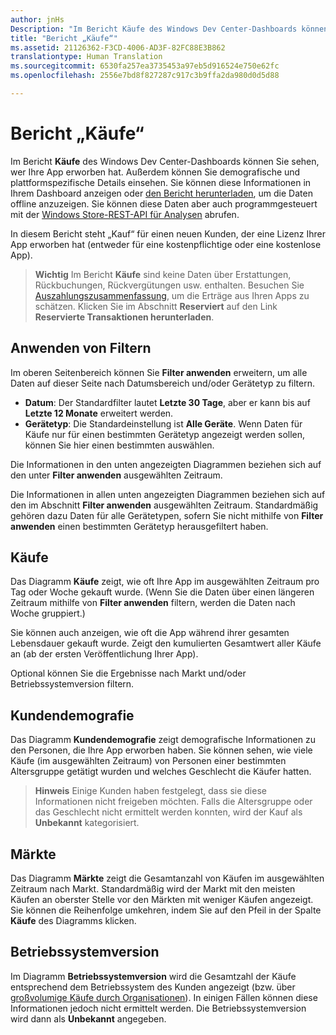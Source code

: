```yaml
---
author: jnHs
Description: "Im Bericht Käufe des Windows Dev Center-Dashboards können Sie sehen, wer Ihre App erworben hat. Außerdem können Sie demografische und plattformspezifische Details einsehen."
title: "Bericht „Käufe“"
ms.assetid: 21126362-F3CD-4006-AD3F-82FC88E3B862
translationtype: Human Translation
ms.sourcegitcommit: 6530fa257ea3735453a97eb5d916524e750e62fc
ms.openlocfilehash: 2556e7bd8f827287c917c3b9ffa2da980d0d5d88

---
```


# Bericht „Käufe“


Im Bericht **Käufe** des Windows Dev Center-Dashboards können Sie sehen, wer Ihre App erworben hat. Außerdem können Sie demografische und plattformspezifische Details einsehen. Sie können diese Informationen in Ihrem Dashboard anzeigen oder [den Bericht herunterladen](download-analytic-reports.md), um die Daten offline anzuzeigen. Sie können diese Daten aber auch programmgesteuert mit der [Windows Store-REST-API für Analysen](../monetize/access-analytics-data-using-windows-store-services.md) abrufen.

In diesem Bericht steht „Kauf“ für einen neuen Kunden, der eine Lizenz Ihrer App erworben hat (entweder für eine kostenpflichtige oder eine kostenlose App).

> **Wichtig**  Im Bericht **Käufe** sind keine Daten über Erstattungen, Rückbuchungen, Rückvergütungen usw. enthalten. Besuchen Sie [Auszahlungszusammenfassung](payout-summary.md), um die Erträge aus Ihren Apps zu schätzen. Klicken Sie im Abschnitt **Reserviert** auf den Link **Reservierte Transaktionen herunterladen**.



## Anwenden von Filtern


Im oberen Seitenbereich können Sie **Filter anwenden** erweitern, um alle Daten auf dieser Seite nach Datumsbereich und/oder Gerätetyp zu filtern.

-   **Datum**: Der Standardfilter lautet **Letzte 30 Tage**, aber er kann bis auf **Letzte 12 Monate** erweitert werden.
-   **Gerätetyp**: Die Standardeinstellung ist **Alle Geräte**. Wenn Daten für Käufe nur für einen bestimmten Gerätetyp angezeigt werden sollen, können Sie hier einen bestimmten auswählen.

Die Informationen in den unten angezeigten Diagrammen beziehen sich auf den unter **Filter anwenden** ausgewählten Zeitraum.

Die Informationen in allen unten angezeigten Diagrammen beziehen sich auf den im Abschnitt **Filter anwenden** ausgewählten Zeitraum. Standardmäßig gehören dazu Daten für alle Gerätetypen, sofern Sie nicht mithilfe von **Filter anwenden** einen bestimmten Gerätetyp herausgefiltert haben.

## Käufe


Das Diagramm **Käufe** zeigt, wie oft Ihre App im ausgewählten Zeitraum pro Tag oder Woche gekauft wurde. (Wenn Sie die Daten über einen längeren Zeitraum mithilfe von **Filter anwenden** filtern, werden die Daten nach Woche gruppiert.)

Sie können auch anzeigen, wie oft die App während ihrer gesamten Lebensdauer gekauft wurde. Zeigt den kumulierten Gesamtwert aller Käufe an (ab der ersten Veröffentlichung Ihrer App).

Optional können Sie die Ergebnisse nach Markt und/oder Betriebssystemversion filtern.

## Kundendemografie


Das Diagramm **Kundendemografie** zeigt demografische Informationen zu den Personen, die Ihre App erworben haben. Sie können sehen, wie viele Käufe (im ausgewählten Zeitraum) von Personen einer bestimmten Altersgruppe getätigt wurden und welches Geschlecht die Käufer hatten.

> **Hinweis**  Einige Kunden haben festgelegt, dass sie diese Informationen nicht freigeben möchten. Falls die Altersgruppe oder das Geschlecht nicht ermittelt werden konnten, wird der Kauf als **Unbekannt** kategorisiert.

 

## Märkte


Das Diagramm **Märkte** zeigt die Gesamtanzahl von Käufen im ausgewählten Zeitraum nach Markt. Standardmäßig wird der Markt mit den meisten Käufen an oberster Stelle vor den Märkten mit weniger Käufen angezeigt. Sie können die Reihenfolge umkehren, indem Sie auf den Pfeil in der Spalte **Käufe** des Diagramms klicken.

## Betriebssystemversion


Im Diagramm **Betriebssystemversion** wird die Gesamtzahl der Käufe entsprechend dem Betriebssystem des Kunden angezeigt (bzw. über [großvolumige Käufe durch Organisationen](organizational-licensing.md)). In einigen Fällen können diese Informationen jedoch nicht ermittelt werden. Die Betriebssystemversion wird dann als **Unbekannt** angegeben.



 

 



<!--HONumber=Aug16_HO3-->


